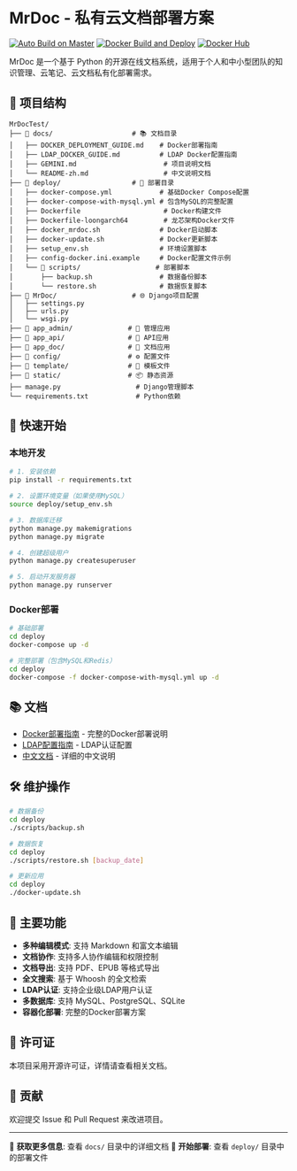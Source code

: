 # MrDoc - 私有云文档部署方案

[![Auto Build on Master](https://github.com/YOUR_GITHUB_USERNAME/MrDocTest/actions/workflows/auto-build-master.yml/badge.svg)](https://github.com/YOUR_GITHUB_USERNAME/MrDocTest/actions/workflows/auto-build-master.yml)
[![Docker Build and Deploy](https://github.com/YOUR_GITHUB_USERNAME/MrDocTest/actions/workflows/docker-advanced.yml/badge.svg)](https://github.com/YOUR_GITHUB_USERNAME/MrDocTest/actions/workflows/docker-advanced.yml)
[![Docker Hub](https://img.shields.io/docker/pulls/YOUR_DOCKERHUB_USERNAME/mrdoc.svg)](https://hub.docker.com/r/YOUR_DOCKERHUB_USERNAME/mrdoc)

MrDoc 是一个基于 Python 的开源在线文档系统，适用于个人和中小型团队的知识管理、云笔记、云文档私有化部署需求。

## 📁 项目结构

```
MrDocTest/
├── 📁 docs/                    # 📚 文档目录
│   ├── DOCKER_DEPLOYMENT_GUIDE.md    # Docker部署指南
│   ├── LDAP_DOCKER_GUIDE.md          # LDAP Docker配置指南
│   ├── GEMINI.md                      # 项目说明文档
│   └── README-zh.md                   # 中文说明文档
├── 📁 deploy/                  # 🚀 部署目录
│   ├── docker-compose.yml            # 基础Docker Compose配置
│   ├── docker-compose-with-mysql.yml # 包含MySQL的完整配置
│   ├── Dockerfile                     # Docker构建文件
│   ├── Dockerfile-loongarch64         # 龙芯架构Docker文件
│   ├── docker_mrdoc.sh               # Docker启动脚本
│   ├── docker-update.sh              # Docker更新脚本
│   ├── setup_env.sh                  # 环境设置脚本
│   ├── config-docker.ini.example     # Docker配置文件示例
│   └── 📁 scripts/                   # 部署脚本
│       ├── backup.sh                 # 数据备份脚本
│       └── restore.sh                # 数据恢复脚本
├── 📁 MrDoc/                   # 🌐 Django项目配置
│   ├── settings.py
│   ├── urls.py
│   └── wsgi.py
├── 📁 app_admin/              # 👥 管理应用
├── 📁 app_api/                # 🔌 API应用
├── 📁 app_doc/                # 📄 文档应用
├── 📁 config/                 # ⚙️ 配置文件
├── 📁 template/               # 🎨 模板文件
├── 📁 static/                 # 📦 静态资源
├── manage.py                   # Django管理脚本
└── requirements.txt            # Python依赖
```

## 🚀 快速开始

### 本地开发

```bash
# 1. 安装依赖
pip install -r requirements.txt

# 2. 设置环境变量（如果使用MySQL）
source deploy/setup_env.sh

# 3. 数据库迁移
python manage.py makemigrations
python manage.py migrate

# 4. 创建超级用户
python manage.py createsuperuser

# 5. 启动开发服务器
python manage.py runserver
```

### Docker部署

```bash
# 基础部署
cd deploy
docker-compose up -d

# 完整部署（包含MySQL和Redis）
cd deploy  
docker-compose -f docker-compose-with-mysql.yml up -d
```

## 📚 文档

- [Docker部署指南](docs/DOCKER_DEPLOYMENT_GUIDE.md) - 完整的Docker部署说明
- [LDAP配置指南](docs/LDAP_DOCKER_GUIDE.md) - LDAP认证配置
- [中文文档](docs/README-zh.md) - 详细的中文说明

## 🛠️ 维护操作

```bash
# 数据备份
cd deploy
./scripts/backup.sh

# 数据恢复  
cd deploy
./scripts/restore.sh [backup_date]

# 更新应用
cd deploy
./docker-update.sh
```

## 🌟 主要功能

- **多种编辑模式**: 支持 Markdown 和富文本编辑
- **文档协作**: 支持多人协作编辑和权限控制
- **文档导出**: 支持 PDF、EPUB 等格式导出
- **全文搜索**: 基于 Whoosh 的全文检索
- **LDAP认证**: 支持企业级LDAP用户认证
- **多数据库**: 支持 MySQL、PostgreSQL、SQLite
- **容器化部署**: 完整的Docker部署方案

## 📄 许可证

本项目采用开源许可证，详情请查看相关文档。

## 🤝 贡献

欢迎提交 Issue 和 Pull Request 来改进项目。

---

📖 **获取更多信息**: 查看 `docs/` 目录中的详细文档
🚀 **开始部署**: 查看 `deploy/` 目录中的部署文件